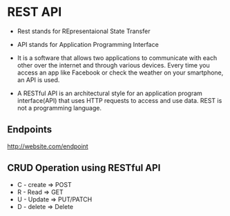 # REST API

- Rest stands for REpresentaional State Transfer 
- API stands for Application Programming Interface

- It is a software that allows two applications to communicate with each other over the internet and through various devices. Every time you access an app like Facebook or check the weather on your smartphone, an API is used.

- A RESTful API is an architectural style for an application program interface(API) that uses HTTP requests to access and use data.  REST is not a programming language.

## Endpoints 
http://website.com/endpoint

## CRUD Operation using RESTful API
- C - create => POST
- R - Read => GET
- U - Update => PUT/PATCH
- D - delete => Delete
